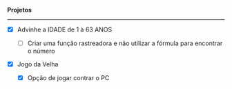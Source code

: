 **Projetos**

---

- [x] Advinhe a IDADE de 1 à 63 ANOS
  - [ ] Criar uma função rastreadora e não utilizar a fórmula para encontrar o número



- [x] Jogo da Velha
  - [x] Opção de jogar contrar o PC
  
    

  
  
  
  
  
  
  


